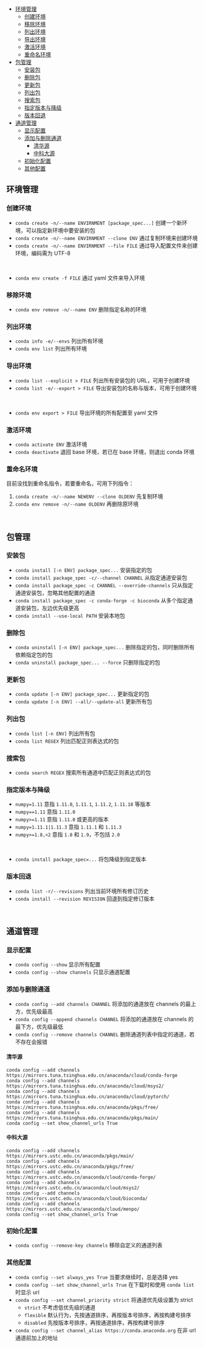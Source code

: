 
- [环境管理](#环境管理)
  - [创建环境](#创建环境)
  - [移除环境](#移除环境)
  - [列出环境](#列出环境)
  - [导出环境](#导出环境)
  - [激活环境](#激活环境)
  - [重命名环境](#重命名环境)
- [包管理](#包管理)
  - [安装包](#安装包)
  - [删除包](#删除包)
  - [更新包](#更新包)
  - [列出包](#列出包)
  - [搜索包](#搜索包)
  - [指定版本与降级](#指定版本与降级)
  - [版本回退](#版本回退)
- [通道管理](#通道管理)
  - [显示配置](#显示配置)
  - [添加与删除通道](#添加与删除通道)
    - [清华源](#清华源)
    - [中科大源](#中科大源)
  - [初始化配置](#初始化配置)
  - [其他配置](#其他配置)






## 环境管理
### 创建环境
- `conda create -n/--name ENVIRNMENT [package_spec...]` 创建一个新环境，可以指定新环境中要安装的包
- `conda create -n/--name ENVIRNMENT --clone ENV` 通过复制环境来创建环境
- `conda create -n/--name ENVIRNMENT --file FILE` 通过导入配置文件来创建环境，编码需为 UTF-8
<br>

- `conda env create -f FILE` 通过 yaml 文件来导入环境

### 移除环境
- `conda env remove -n/--name ENV` 删除指定名称的环境

### 列出环境
- `conda info -e/--envs` 列出所有环境
- `conda env list` 列出所有环境

### 导出环境

- `conda list --explicit > FILE` 列出所有安装包的 URL，可用于创建环境
- `conda list -e/--export > FILE` 导出安装包的名称与版本，可用于创建环境
<br>

- `conda env export > FILE` 导出环境的所有配置至 yaml 文件

### 激活环境
- `conda activate ENV` 激活环境
- `conda deactivate` 退回 base 环境，若已在 base 环境，则退出 conda 环境

### 重命名环境
目前没找到重命名指令，若要重命名，可用下列指令：
1. `conda create -n/--name NEWENV --clone OLDENV` 先复制环境
2. `conda env remove -n/--name OLDENV` 再删除原环境







<br>

## 包管理
### 安装包
- `conda install [-n ENV] package_spec...` 安装指定的包
- `conda install package_spec -c/--channel CHANNEL` 从指定通道安装包
- `conda install package_spec -c CHANNEL --override-channels` 只从指定通道安装包，忽略其他配置的通道
- `conda install package_spec -c conda-forge -c bioconda` 从多个指定通道安装包，左边优先级更高
- `conda install --use-local PATH` 安装本地包

### 删除包
- `conda uninstall [-n ENV] package_spec...` 删除指定的包，同时删除所有依赖指定包的包
- `conda uninstall package_spec... --force` 只删除指定的包

### 更新包
- `conda update [-n ENV] package_spec...` 更新指定的包
- `conda update [-n ENV] --all/--update-all` 更新所有包

### 列出包
- `conda list [-n ENV]` 列出所有包
- `conda list REGEX` 列出匹配正则表达式的包

### 搜索包
- `conda search REGEX` 搜索所有通道中匹配正则表达式的包

### 指定版本与降级
- `numpy=1.11` 意指 `1.11.0`, `1.11.1`, `1.11.2`, `1.11.18` 等版本
- `numpy==1.11` 意指 `1.11.0`
- `numpy>=1.11` 意指 `1.11.0` 或更高的版本
- `numpy=1.11.1|1.11.3` 意指 `1.11.1` 和 `1.11.3`
- `numpy>=1.8,<2` 意指 `1.8` 和 `1.9`，不包括 `2.0`
<br>

- `conda install package_spec=...` 将包降级到指定版本

### 版本回退
- `conda list -r/--revisions` 列出当前环境所有修订历史
- `conda install --revision REVISION` 回退到指定修订版本








<br>

## 通道管理
### 显示配置
- `conda config --show` 显示所有配置
- `conda config --show channels` 只显示通道配置

### 添加与删除通道
- `conda config --add channels CHANNEL` 将添加的通道放在 channels 的最上方，优先级最高
- `conda config --append channels CHANNEL` 将添加的通道放在 channels 的最下方，优先级最低
- `conda config --remove channels CHANNEL` 删除通道列表中指定的通道，若不存在会报错

#### 清华源
```shell
conda config --add channels https://mirrors.tuna.tsinghua.edu.cn/anaconda/cloud/conda-forge
conda config --add channels https://mirrors.tuna.tsinghua.edu.cn/anaconda/cloud/msys2/
conda config --add channels https://mirrors.tuna.tsinghua.edu.cn/anaconda/cloud/pytorch/
conda config --add channels https://mirrors.tuna.tsinghua.edu.cn/anaconda/pkgs/free/
conda config --add channels https://mirrors.tuna.tsinghua.edu.cn/anaconda/pkgs/main/
conda config --set show_channel_urls True
```
#### 中科大源
```shell
conda config --add channels https://mirrors.ustc.edu.cn/anaconda/pkgs/main/
conda config --add channels https://mirrors.ustc.edu.cn/anaconda/pkgs/free/
conda config --add channels https://mirrors.ustc.edu.cn/anaconda/cloud/conda-forge/
conda config --add channels https://mirrors.ustc.edu.cn/anaconda/cloud/msys2/
conda config --add channels https://mirrors.ustc.edu.cn/anaconda/cloud/bioconda/
conda config --add channels https://mirrors.ustc.edu.cn/anaconda/cloud/menpo/
conda config --set show_channel_urls True
```

### 初始化配置
- `conda config --remove-key channels` 移除自定义的通道列表

### 其他配置
- `conda config --set always_yes True` 当要求继续时，总是选择 yes
- `conda config --set show_channel_urls True` 在下载时和使用 `conda list` 时显示 url
- `conda config --set channel_priority strict` 将通道优先级设置为 strict
  - `strict` 不考虑低优先级的通道
  - `flexible` 默认行为，先按通道排序，再按版本号排序，再按构建号排序
  - `disabled` 先按版本号排序，再按通道排序，再按构建号排序
- `conda config --set channel_alias https://conda.anaconda.org` 在非 url 通道前加上的地址

